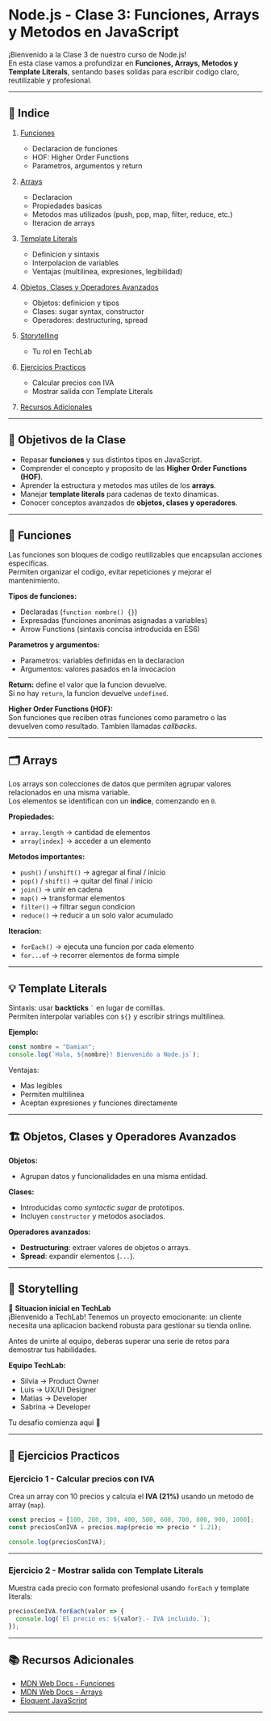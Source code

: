 # Node.js - Clase 3: Funciones, Arrays y Metodos en JavaScript

¡Bienvenido a la Clase 3 de nuestro curso de Node.js!  
En esta clase vamos a profundizar en **Funciones, Arrays, Metodos y Template Literals**, sentando bases solidas para escribir codigo claro, reutilizable y profesional.

---

## 📑 Indice

1. [Funciones](#funciones)  
   - Declaracion de funciones  
   - HOF: Higher Order Functions  
   - Parametros, argumentos y return  

2. [Arrays](#arrays)  
   - Declaracion  
   - Propiedades basicas  
   - Metodos mas utilizados (push, pop, map, filter, reduce, etc.)  
   - Iteracion de arrays  

3. [Template Literals](#template-literals)  
   - Definicion y sintaxis  
   - Interpolacion de variables  
   - Ventajas (multilinea, expresiones, legibilidad)  

4. [Objetos, Clases y Operadores Avanzados](#objetos-clases-y-operadores-avanzados)  
   - Objetos: definicion y tipos  
   - Clases: sugar syntax, constructor  
   - Operadores: destructuring, spread  

5. [Storytelling](#storytelling)  
   - Tu rol en TechLab  

6. [Ejercicios Practicos](#ejercicios-practicos)  
   - Calcular precios con IVA  
   - Mostrar salida con Template Literals  

7. [Recursos Adicionales](#recursos-adicionales)

---

## 🎯 Objetivos de la Clase

- Repasar **funciones** y sus distintos tipos en JavaScript.  
- Comprender el concepto y proposito de las **Higher Order Functions (HOF)**.  
- Aprender la estructura y metodos mas utiles de los **arrays**.  
- Manejar **template literals** para cadenas de texto dinamicas.  
- Conocer conceptos avanzados de **objetos, clases y operadores**.

---

## 🔧 Funciones

Las funciones son bloques de codigo reutilizables que encapsulan acciones especificas.  
Permiten organizar el codigo, evitar repeticiones y mejorar el mantenimiento.

**Tipos de funciones:**
- Declaradas (`function nombre() {}`)
- Expresadas (funciones anonimas asignadas a variables)
- Arrow Functions (sintaxis concisa introducida en ES6)

**Parametros y argumentos:**
- Parametros: variables definidas en la declaracion  
- Argumentos: valores pasados en la invocacion  

**Return:** define el valor que la funcion devuelve.  
Si no hay `return`, la funcion devuelve `undefined`.

**Higher Order Functions (HOF):**  
Son funciones que reciben otras funciones como parametro o las devuelven como resultado. Tambien llamadas *callbacks*.

---

## 🗂 Arrays

Los arrays son colecciones de datos que permiten agrupar valores relacionados en una misma variable.  
Los elementos se identifican con un **indice**, comenzando en `0`.

**Propiedades:**
- `array.length` → cantidad de elementos  
- `array[index]` → acceder a un elemento  

**Metodos importantes:**
- `push()` / `unshift()` → agregar al final / inicio  
- `pop()` / `shift()` → quitar del final / inicio  
- `join()` → unir en cadena  
- `map()` → transformar elementos  
- `filter()` → filtrar segun condicion  
- `reduce()` → reducir a un solo valor acumulado  

**Iteracion:**
- `forEach()` → ejecuta una funcion por cada elemento  
- `for...of` → recorrer elementos de forma simple  

---

## 💡 Template Literals

Sintaxis: usar **backticks** `` ` `` en lugar de comillas.  
Permiten interpolar variables con `${}` y escribir strings multilinea.

**Ejemplo:**

```js
const nombre = "Damian";
console.log(`Hola, ${nombre}! Bienvenido a Node.js`);
```

Ventajas:
- Mas legibles  
- Permiten multilinea  
- Aceptan expresiones y funciones directamente  

---

## 🏗 Objetos, Clases y Operadores Avanzados

**Objetos:**
- Agrupan datos y funcionalidades en una misma entidad.  

**Clases:**
- Introducidas como *syntactic sugar* de prototipos.  
- Incluyen `constructor` y metodos asociados.  

**Operadores avanzados:**
- **Destructuring**: extraer valores de objetos o arrays.  
- **Spread**: expandir elementos (`...`).  

---

## 📖 Storytelling

📌 **Situacion inicial en TechLab**  
¡Bienvenido a TechLab! Tenemos un proyecto emocionante: un cliente necesita una aplicacion backend robusta para gestionar su tienda online.  

Antes de unirte al equipo, deberas superar una serie de retos para demostrar tus habilidades.  

**Equipo TechLab:**
- Silvia → Product Owner  
- Luis → UX/UI Designer  
- Matias → Developer  
- Sabrina → Developer  

Tu desafio comienza aqui 🚀  

---

## 📝 Ejercicios Practicos

### Ejercicio 1 - Calcular precios con IVA

Crea un array con 10 precios y calcula el **IVA (21%)** usando un metodo de array (`map`).

```js
const precios = [100, 200, 300, 400, 500, 600, 700, 800, 900, 1000];
const preciosConIVA = precios.map(precio => precio * 1.21);

console.log(preciosConIVA);
```

---

### Ejercicio 2 - Mostrar salida con Template Literals

Muestra cada precio con formato profesional usando `forEach` y template literals:

```js
preciosConIVA.forEach(valor => {
  console.log(`El precio es: ${valor}.- IVA incluido.`);
});
```

---

## 📚 Recursos Adicionales

- [MDN Web Docs - Funciones](https://developer.mozilla.org/es/docs/Web/JavaScript/Guide/Functions)  
- [MDN Web Docs - Arrays](https://developer.mozilla.org/es/docs/Web/JavaScript/Reference/Global_Objects/Array)  
- [Eloquent JavaScript](https://eloquentjavascript.net/)  

---